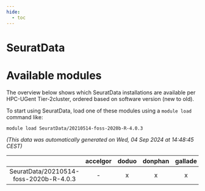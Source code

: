 ```yaml
---
hide:
  - toc
---
```


SeuratData
==========

# Available modules


The overview below shows which SeuratData installations are available per HPC-UGent Tier-2cluster, ordered based on software version (new to old).

To start using SeuratData, load one of these modules using a `module load` command like:

```shell
module load SeuratData/20210514-foss-2020b-R-4.0.3
```

*(This data was automatically generated on Wed, 04 Sep 2024 at 14:48:45 CEST)*  

| |accelgor|doduo|donphan|gallade|joltik|shinx|skitty|
| :---: | :---: | :---: | :---: | :---: | :---: | :---: | :---: |
|SeuratData/20210514-foss-2020b-R-4.0.3|-|x|x|x|x|-|x|
